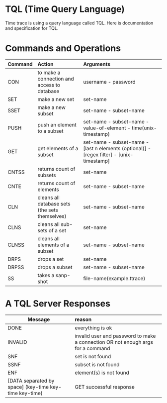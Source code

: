 # TQL (Time Query Language)

Time trace is using a query language called TQL. Here is documentation and specification for TQL.  


# Commands and Operations

| Command   |      Action      |  Arguments |
|----------|:-------------|:------|
| CON |  to make a connection and access to database | username - password |
| SET |    make a new set   | set-name |
| SSET | make a new subset | set-name - subset-name |
| PUSH | push an element to a subset | set-name - subset-name - value-of-element - time(unix-timestamp) |
| GET | get elements of a subset | set-name - subset-name - [last n elements (optional)] - [regex filter] - [unix-timestamp]|
| CNTSS | returns count of subsets | set-name |
| CNTE | returns count of elements | set-name - subset-name |
| CLN | cleans all database sets (the sets themselves) | set-name - subset-name |
| CLNS | cleans all sub-sets of a set | set-name |
| CLNSS | cleans all elements of a subset | set-name - subset-name |
| DRPS | drops a set | set-name |
| DRPSS | drops a subset | set-name - subset-name |
| SS | takes a sanp-shot | file-name(example.ttrace) |


# A TQL Server Responses

| Message   |      reason      | 
|----------|:-------------|
| DONE | everything is ok |
| INVALID | invalid user and password to make a connection OR not enough args for a command |
| SNF | set is not found |
| SSNF | subset is not found |
| ENF | element(s) is not found |
| [DATA separated by space] (key-time key-time key-time) | GET successful response |
